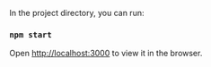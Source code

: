 
In the project directory, you can run:

### `npm start`

Open [http://localhost:3000](http://localhost:3000) to view it in the browser.


